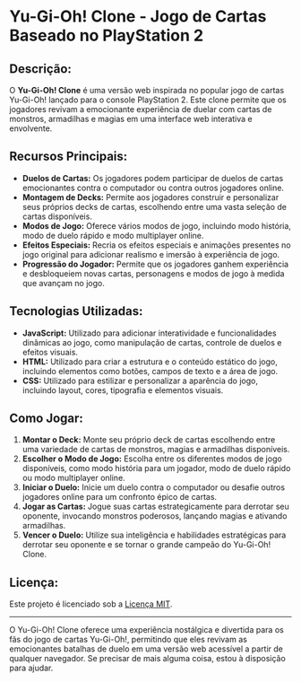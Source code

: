 # Yu-Gi-Oh! Clone - Jogo de Cartas Baseado no PlayStation 2

## Descrição:

O **Yu-Gi-Oh! Clone** é uma versão web inspirada no popular jogo de cartas Yu-Gi-Oh! lançado para o console PlayStation 2. Este clone permite que os jogadores revivam a emocionante experiência de duelar com cartas de monstros, armadilhas e magias em uma interface web interativa e envolvente.

## Recursos Principais:

- **Duelos de Cartas:** Os jogadores podem participar de duelos de cartas emocionantes contra o computador ou contra outros jogadores online.
- **Montagem de Decks:** Permite aos jogadores construir e personalizar seus próprios decks de cartas, escolhendo entre uma vasta seleção de cartas disponíveis.
- **Modos de Jogo:** Oferece vários modos de jogo, incluindo modo história, modo de duelo rápido e modo multiplayer online.
- **Efeitos Especiais:** Recria os efeitos especiais e animações presentes no jogo original para adicionar realismo e imersão à experiência de jogo.
- **Progressão do Jogador:** Permite que os jogadores ganhem experiência e desbloqueiem novas cartas, personagens e modos de jogo à medida que avançam no jogo.

## Tecnologias Utilizadas:

- **JavaScript:** Utilizado para adicionar interatividade e funcionalidades dinâmicas ao jogo, como manipulação de cartas, controle de duelos e efeitos visuais.
- **HTML:** Utilizado para criar a estrutura e o conteúdo estático do jogo, incluindo elementos como botões, campos de texto e a área de jogo.
- **CSS:** Utilizado para estilizar e personalizar a aparência do jogo, incluindo layout, cores, tipografia e elementos visuais.

## Como Jogar:

1. **Montar o Deck:** Monte seu próprio deck de cartas escolhendo entre uma variedade de cartas de monstros, magias e armadilhas disponíveis.
2. **Escolher o Modo de Jogo:** Escolha entre os diferentes modos de jogo disponíveis, como modo história para um jogador, modo de duelo rápido ou modo multiplayer online.
3. **Iniciar o Duelo:** Inicie um duelo contra o computador ou desafie outros jogadores online para um confronto épico de cartas.
4. **Jogar as Cartas:** Jogue suas cartas estrategicamente para derrotar seu oponente, invocando monstros poderosos, lançando magias e ativando armadilhas.
5. **Vencer o Duelo:** Utilize sua inteligência e habilidades estratégicas para derrotar seu oponente e se tornar o grande campeão do Yu-Gi-Oh! Clone.

## Licença:

Este projeto é licenciado sob a [Licença MIT](https://opensource.org/licenses/MIT).

---

O Yu-Gi-Oh! Clone oferece uma experiência nostálgica e divertida para os fãs do jogo de cartas Yu-Gi-Oh!, permitindo que eles revivam as emocionantes batalhas de duelo em uma versão web acessível a partir de qualquer navegador. Se precisar de mais alguma coisa, estou à disposição para ajudar.

